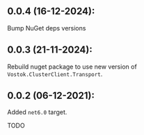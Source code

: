 ## 0.0.4 (16-12-2024): 

Bump NuGet deps versions

## 0.0.3 (21-11-2024):

Rebuild nuget package to use new version of `Vostok.ClusterClient.Transport`.

## 0.0.2 (06-12-2021):

Added `net6.0` target.

TODO